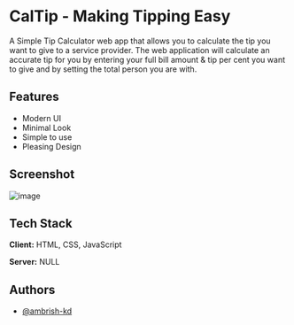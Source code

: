 # CalTip - Making Tipping Easy

A Simple Tip Calculator web app that allows you to calculate the tip you want to give to a service provider. The web application will calculate an accurate tip for you by entering your full bill amount & tip per cent you want to give and by setting the total person you are with.

## Features

- Modern UI
- Minimal Look
- Simple to use
- Pleasing Design

## Screenshot

![image](https://github.com/ambrish-kd/CalTip/assets/90711457/9b82b875-79e4-4787-8b41-e90d6d704b44)

## Tech Stack

**Client:** HTML, CSS, JavaScript

**Server:** NULL

## Authors

- [@ambrish-kd](https://github.com/ambrish-kd)
